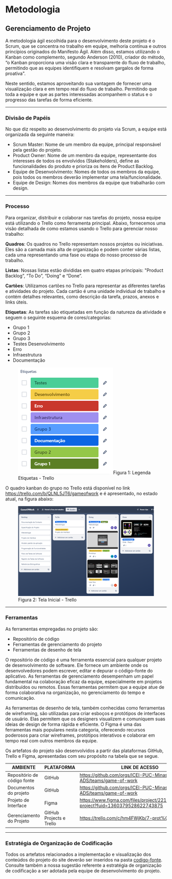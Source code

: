 
# Metodologia

## Gerenciamento de Projeto
A metodologia ágil escolhida para o desenvolvimento deste projeto é o Scrum, que se concentra no trabalho em equipe, melhoria contínua e outros princípios originados do Manifesto Ágil.
Além disso, estamos utilizando o Kanban como complemento, segundo Anderson (2010), criador do método,  “o Kanban proporciona uma visão clara e transparente do fluxo de trabalho, permitindo que as equipes identifiquem e resolvam gargalos de forma proativa".

Neste sentido, estamos aproveitando sua vantagem de fornecer uma visualização clara e em tempo real do fluxo de trabalho. Permitindo que toda a equipe e que as partes interessadas acompanhem o status e o progresso das tarefas de forma eficiente.
<hr>

### Divisão de Papéis

No que diz respeito ao desenvolvimento do projeto via Scrum, a equipe está organizada da seguinte maneira:

- Scrum Master: Nome de um membro da equipe, principal responsável pela gestão do projeto.
- Product Owner: Nome de um membro da equipe, representante dos interesses de todos os envolvidos (Stakeholders), define as funcionalidades do produto e prioriza os itens de Product Backlog.
- Equipe de Desenvolvimento: Nomes de todos os membros da equipe, pois todos os membros deverão implementar uma tela/funcionalidade.
- Equipe de Design: Nomes dos membros da equipe que trabalharão com design.
<hr>

### Processo

Para organizar, distribuir e colaborar nas tarefas do projeto, nossa equipe está utilizando o Trello como ferramenta principal. Abaixo, fornecemos uma visão detalhada de como estamos usando o Trello para gerenciar nosso trabalho:

  **Quadros**: Os quadros no Trello representam nossos projetos ou iniciativas. Eles são a camada mais alta de organização e podem conter várias listas, cada uma representando uma fase ou etapa do nosso processo de trabalho.
  
  **Listas**: Nossas listas estão divididas em quatro etapas principais: "Product Backlog”, “To Do”, “Doing” e “Done”.
  
  **Cartões**: Utilizamos cartões no Trello para representar as diferentes tarefas e atividades do projeto. Cada cartão é uma unidade individual de trabalho e contém detalhes relevantes, como descrição da tarefa, prazos, anexos e links úteis. 
  
  **Etiquetas**: As tarefas são etiquetadas em função da natureza da atividade e seguem o seguinte esquema de cores/categorias:

- Grupo 1
- Grupo 2
- Grupo 3
- Testes Desenvolvimento
- Erro
- Infraestrutura
- Documentação


<figure> 
  <img src="img/ETIQUETAS.png"
    <figcaption>Figura 1: Legenda Etiquetas - Trello</figcaption>
</figure> 


O quadro kanban do grupo no Trello está disponível no link https://trello.com/b/QLNL5JT6/gameofwork e é apresentado, no estado atual, na figura abaixo:

<figure> 
  <img src="img/TRELLO.png"
    <figcaption>Figura 2: Tela Inicial - Trello</figcaption>
</figure> 
<hr>

### Ferramentas

As ferramentas empregadas no projeto são:
  - Repositório de código
  - Ferramentas de gerenciamento do projeto
  - Ferramentas de desenho de tela 

O repositório de código é uma ferramenta essencial para qualquer projeto de desenvolvimento de software. Ele fornece um ambiente onde os desenvolvedores podem escrever, editar e depurar o código-fonte do aplicativo. As ferramentas de gerenciamento desempenham um papel fundamental na colaboração eficaz da equipe, especialmente em projetos distribuídos ou remotos. Essas ferramentas permitem que a equipe atue de forma colaborativa na organização, no gerenciamento do tempo e comunicação. 

As ferramentas de desenho de tela, também conhecidas como ferramentas de wireframing, são utilizadas para criar esboços e protótipos de interfaces de usuário. Elas permitem que os designers visualizem e comuniquem suas ideias de design de forma rápida e eficiente. O Figma é uma das ferramentas mais populares nesta categoria, oferecendo recursos poderosos para criar wireframes, protótipos interativos e colaborar em tempo real com outros membros da equipe.

Os artefatos do projeto são desenvolvidos a partir das plataformas GitHub, Trello e Figma, apresentadas com seu propósito na tabela que se segue.

| AMBIENTE                            | PLATAFORMA                         | LINK DE ACESSO                         |
|-------------------------------------|------------------------------------|----------------------------------------|
| Repositório de código fonte         | GitHub                             | https://github.com/orgs/ICEI-PUC-Minas-PMV-ADS/teams/game-of-work                  |
| Documentos do projeto               | GitHub                             | https://github.com/orgs/ICEI-PUC-Minas-PMV-ADS/teams/game-of-work                  |
| Projeto de Interface                | Figma                              | https://www.figma.com/files/project/221108630/Team-project?fuid=1360379528622743875|
| Gerenciamento do Projeto            | GitHub Projects e Trello           | https://trello.com/c/hm4FWjKb/7-prot%C3%B3tipo                                     |
<hr>

### Estratégia de Organização de Codificação 

Todos os artefatos relacionados a implementação e visualização dos conteúdos do projeto do site deverão ser inseridos na pasta [codigo-fonte](http://https://github.com/ICEI-PUC-Minas-PMV-ADS/WebApplicationProject-Template-v2/tree/main/codigo-fonte). Consulte também a nossa sugestão referente a estratégia de organização de codificação a ser adotada pela equipe de desenvolvimento do projeto.
